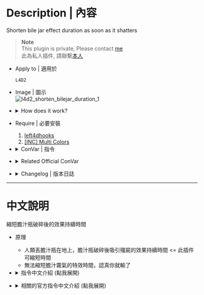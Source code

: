 # Description | 內容
Shorten bile jar effect duration as soon as it shatters

> __Note__ <br/>
This plugin is private, Please contact [me](/#私人插件列表-private-plugins-list)<br/>
此為私人插件, 請聯繫[本人](/#私人插件列表-private-plugins-list)

* Apply to | 適用於
	```
	L4D2
	```

* Image | 圖示
	<br/>![l4d2_shorten_bilejar_duration_1](image/l4d2_shorten_bilejar_duration_1.gif)

* <details><summary>How does it work?</summary>

	* Shorten bile jar effect duration if hit on the ground
	* Can not Shorten bile jar cloud Particle Effect duration
</details>

* Require | 必要安裝
	1. [left4dhooks](https://forums.alliedmods.net/showthread.php?t=321696)
	2. [[INC] Multi Colors](https://github.com/fbef0102/L4D1_2-Plugins/releases/tag/Multi-Colors)

* <details><summary>ConVar | 指令</summary>

	* cfg/sourcemod/l4d2_shorten_bilejar_duration.cfg
		```php
		// 0=Plugin off, 1=Plugin on.
		l4d2_shorten_bilejar_duration_enable "1"

		// Set bile jar effect duration on the ground (Default: 20s, Max: 20s, 0=Remove bile jar effect)
		l4d2_shorten_bilejar_duration_time "20"
		```
</details>

* <details><summary>Related Official ConVar</summary>

	* [vomitjar_projectile](https://developer.valvesoftware.com/wiki/Vomitjar_projectile)
	* You can write down the following cvars in ```cfg/server.cfg``` and modify value
		```php
		// bilejar effect duration if hits any special infected
		sm_cvar vomitjar_duration_infected_bot 		20

		// bilejar effect duration if hits any common infected
		sm_cvar vomitjar_duration_infected_pz 		20
		```
</details>

* <details><summary>Changelog | 版本日誌</summary>

	* v1.0 (2024-6-6)
		* Initial Release
</details>

- - - -
# 中文說明
縮短膽汁瓶破碎後的效果持續時間

* 原理
	* 人類丟膽汁瓶在地上，膽汁瓶破碎後吸引殭屍的效果持續時間 <= 此插件可縮短時間
	* 無法縮短膽汁霧氣的特效時間，認真你就輸了

* <details><summary>指令中文介紹 (點我展開)</summary>

	* cfg/sourcemod/l4d2_shorten_bilejar_duration.cfg
		```php
		// 0=關閉插件, 1=啟動插件
		l4d2_shorten_bilejar_duration_enable "1"

		// 丟膽汁瓶在地上，膽汁瓶破碎後吸引殭屍的效果持續時間 (預設: 20秒, 最大: 20秒, 0=破碎後直接移除效果)
		l4d2_shorten_bilejar_duration_time "20"
		```
</details>

* <details><summary>相關的官方指令中文介紹 (點我展開)</summary>

	* [膽汁瓶投擲物官方介紹](https://developer.valvesoftware.com/wiki/Vomitjar_projectile)
	* 可將以下指令寫在 ```cfg/server.cfg``` 並自行修改
		```php
		// 膽汁瓶丟在特感身上的效果時間
		sm_cvar vomitjar_duration_infected_bot 		20

		// 膽汁瓶丟在普通殭屍身上的效果時間
		sm_cvar vomitjar_duration_infected_pz 		20
		```
</details>
